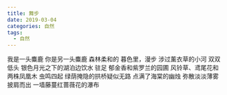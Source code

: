 ```yaml
---
title: 舞步
date: 2019-03-04
categories: 自然
tags:
  - 自然
---
```


我是一头麋鹿
你是另一头麋鹿
森林柔和的
暮色里，漫步
涉过薰衣草的小河
双双低头<!--more-->
银色月光之下的湖泊边饮水
驻足
郁金香和紫罗兰的园圃
风铃草、鸢尾花和两株凤凰木
虫鸣四起
绿荫掩隐的拱桥疑似无路
点满了海棠的幽烛
弥散淡淡薄雾
披肩而出
一墙藤蔓红蔷薇花的瀑布